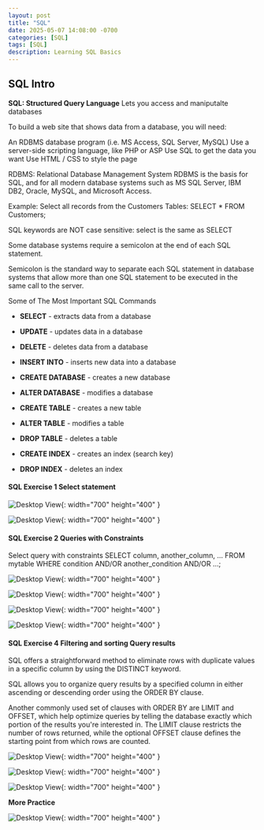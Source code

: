 ```yaml
---
layout: post
title: "SQL"
date: 2025-05-07 14:08:00 -0700
categories: [SQL]
tags: [SQL]
description: Learning SQL Basics
---
```

## SQL Intro 

**SQL: Structured Query Language**
Lets you access and maniputalte databases

To build a web site that shows data from a database, you will need:

An RDBMS database program (i.e. MS Access, SQL Server, MySQL)
Use a server-side scripting language, like PHP or ASP
Use SQL to get the data you want
Use HTML / CSS to style the page

RDBMS: Relational Database Management System
RDBMS is the basis for SQL, and for all modern database systems such as MS SQL Server, IBM DB2, Oracle, MySQL, and Microsoft Access.

Example:
Select all records from the Customers Tables:
SELECT * FROM Customers;

SQL keywords are NOT case sensitive: select is the same as SELECT

Some database systems require a semicolon at the end of each SQL statement.

Semicolon is the standard way to separate each SQL statement in database systems that allow more than one SQL statement to be executed in the same call to the server.

Some of The Most Important SQL Commands

- **SELECT** - extracts data from a database

- **UPDATE** - updates data in a database

- **DELETE** - deletes data from a database

- **INSERT INTO** - inserts new data into a database

- **CREATE DATABASE** - creates a new database

- **ALTER DATABASE** - modifies a database

- **CREATE TABLE** - creates a new table

- **ALTER TABLE** - modifies a table

- **DROP TABLE** - deletes a table

- **CREATE INDEX** - creates an index (search key)

- **DROP INDEX** - deletes an index

#### SQL Exercise 1 Select statement

![Desktop View](/assets/img/SQL/SQL-1.png){: width="700" height="400" }

![Desktop View](/assets/img/SQL/SQL-2.png){: width="700" height="400" }

#### SQL Exercise 2 Queries with Constraints 

Select query with constraints
SELECT column, another_column, …
FROM mytable
WHERE condition
    AND/OR another_condition
    AND/OR …;

![Desktop View](/assets/img/SQL/SQL-3.png){: width="700" height="400" }

![Desktop View](/assets/img/SQL/SQL-4.png){: width="700" height="400" }

![Desktop View](/assets/img/SQL/SQL-5.png){: width="700" height="400" }

![Desktop View](/assets/img/SQL/SQL-6.png){: width="700" height="400" }

#### SQL Exercise 4 Filtering and sorting Query results

SQL offers a straightforward method to eliminate rows with duplicate values in a specific column by using the DISTINCT keyword.

SQL allows you to organize query results by a specified column in either ascending or descending order using the ORDER BY clause.

Another commonly used set of clauses with ORDER BY are LIMIT and OFFSET, which help optimize queries by telling the database exactly which portion of the results you're interested in.
The LIMIT clause restricts the number of rows returned, while the optional OFFSET clause defines the starting point from which rows are counted.

![Desktop View](/assets/img/SQL/SQL-7.png){: width="700" height="400" }

![Desktop View](/assets/img/SQL/SQL-8.png){: width="700" height="400" }

![Desktop View](/assets/img/SQL/SQL-9.png){: width="700" height="400" }

**More Practice**

![Desktop View](/assets/img/SQL/SQL-10.png){: width="700" height="400" }

